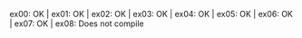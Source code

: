 ex00: OK | ex01: OK | ex02: OK | ex03: OK | ex04: OK | ex05: OK | ex06: OK | ex07: OK | ex08: Does not compile